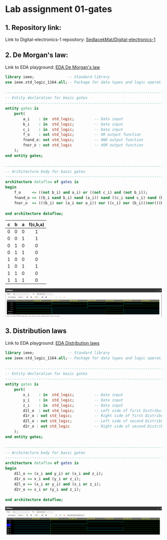 # Lab assignment 01-gates

## 1. Repository link:

Link to Digital-electronics-1 repository: [SedlacekMat/Digital-electronics-1](https://github.com/SedlacekMat/Digital-electronics-1.git)

## 2. De Morgan's law:

Link to EDA playground: [EDA De Morgan's law](https://www.edaplayground.com/x/QQSh#)

```vhdl
library ieee;               -- Standard library
use ieee.std_logic_1164.all;-- Package for data types and logic operations

------------------------------------------------------------------------
-- Entity declaration for basic gates
------------------------------------------------------------------------
entity gates is
    port(
        a_i    : in  std_logic;         -- Data input
        b_i    : in  std_logic;         -- Data input
        c_i    : in  std_logic;         -- Data input
        f_o    : out std_logic;         -- OR output function
        fnand_o: out std_logic;         -- AND output function
        fnor_o : out std_logic          -- XOR output function
    );
end entity gates;

------------------------------------------------------------------------
-- Architecture body for basic gates
------------------------------------------------------------------------
architecture dataflow of gates is
begin
    f_o     <= ((not b_i) and a_i) or ((not c_i) and (not b_i));
    fnand_o <= ((b_i nand b_i) nand (a_i)) nand ((c_i nand c_i) nand (b_i nand b_i));
    fnor_o  <= (((b_i) nor (a_i nor a_i)) nor ((c_i) nor (b_i)))nor(((b_i) nor (a_i nor a_i)) nor ((c_i) nor (b_i)));

end architecture dataflow;
```

| **c** | **b** |**a** | **f(c,b,a)** |
| :-: | :-: | :-: | :-: |
| 0 | 0 | 0 | 1 |
| 0 | 0 | 1 | 1 |
| 0 | 1 | 0 | 0 |
| 0 | 1 | 1 | 0 |
| 1 | 0 | 0 | 0 |
| 1 | 0 | 1 | 1 |
| 1 | 1 | 0 | 0 |
| 1 | 1 | 1 | 0 |

![alt text](https://github.com/SedlacekMat/Digital-electronics-1/blob/main/Labs/01-gates/DeMorganScreen.png)


## 3. Distribution laws

Link to EDA playground: [EDA Distribution laws](https://www.edaplayground.com/x/Ld__)

```vhdl
library ieee;               -- Standard library
use ieee.std_logic_1164.all;-- Package for data types and logic operations

------------------------------------------------------------------------
-- Entity declaration for basic gates
------------------------------------------------------------------------
entity gates is
    port(
        x_i    : in  std_logic;         -- Data input
        y_i    : in  std_logic;         -- Data input
        z_i    : in  std_logic;         -- Data input
        d1l_o  : out std_logic;         -- Left side of first Distribution law output function
        d1r_o : out std_logic;          -- Right side of first Distribution law output function
        d2l_o : out std_logic;          -- Left side of second Distribution law output function
        d2r_o : out std_logic           -- Right side of second Distribution law output function
    );
end entity gates;

------------------------------------------------------------------------
-- Architecture body for basic gates
------------------------------------------------------------------------
architecture dataflow of gates is
begin
    d1l_o <= (x_i and y_i) or (x_i and z_i);
    d1r_o <= x_i and (y_i or z_i);
    d2l_o <= (x_i or y_i) and (x_i or z_i);
    d2r_o <= x_i or (y_i and z_i);

end architecture dataflow;
```
![alt text](https://github.com/SedlacekMat/Digital-electronics-1/blob/main/Labs/01-gates/DistributiveScreen.png)
